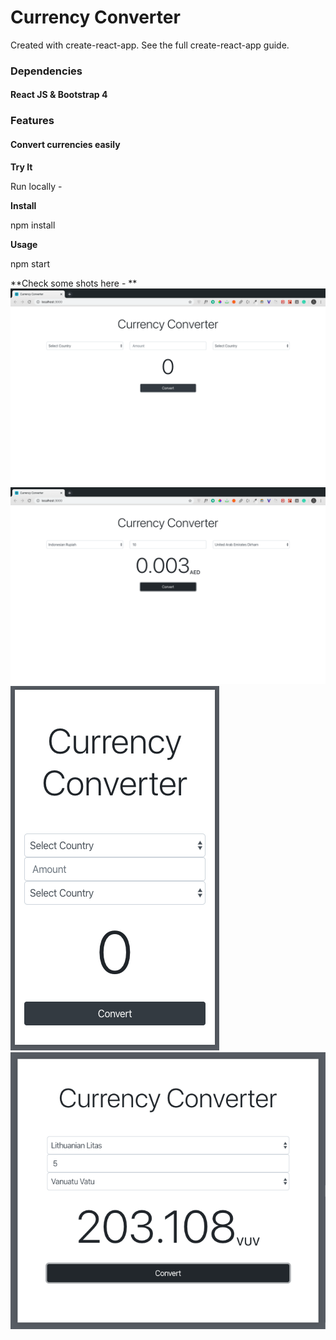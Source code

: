 # Currency Converter

Created with create-react-app. See the full create-react-app guide.

### Dependencies

#### React JS & Bootstrap 4

### Features
#### Convert currencies easily

**Try It**

Run locally -

**Install**

npm install

**Usage**

npm start

**Check some shots here - **
![alt text](https://raw.githubusercontent.com/dipanshuraz/Currency-Converter-ReactJS/master/extra/1.png)
![alt text](https://raw.githubusercontent.com/dipanshuraz/Currency-Converter-ReactJS/master/extra/2.png)
![alt text](https://raw.githubusercontent.com/dipanshuraz/Currency-Converter-ReactJS/master/extra/4.png)
![alt text](https://raw.githubusercontent.com/dipanshuraz/Currency-Converter-ReactJS/master/extra/5.png)

